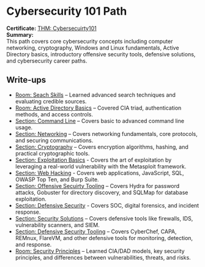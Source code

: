 # Cybersecurity 101 Path

**Certificate:** [THM: Cybersecuirty101](https://tryhackme-certificates.s3-eu-west-1.amazonaws.com/THM-G3GYWLHU89.pdf)  
**Summary:**  
This path covers core cybersecurity concepts including computer networking, cryptography, Windows and Linux fundamentals, Active Directory basics, introductory offensive security tools, defensive solutions, and cybersecurity career paths.

## Write-ups
- [Room: Seach Skills](Search_Skills.md) – Learned advanced search techniques and evaluating credible sources.
- [Room: Active Directory Basics](Active_Directory.md) – Covered CIA triad, authentication methods, and access controls.
- [Section: Command Line](Command_Line/) – Covers basic to advanced command line usage.
- [Section: Networking](Networking/) – Covers networking fundamentals, core protocols, and securing communications.
- [Section: Cryptography](Cryptography/) – Covers encryption algorithms, hashing, and practical cryptographic tools.
- [Section: Exploitation Basics](Exploitation_Basics/) - Covers the art of exploitation by leveraging a real-world vulnerability with the Metasploit framework.
- [Section: Web Hacking](Web_Hacking/) - Covers web applications, JavaScript, SQL, OWASP Top Ten, and Burp Suite.
- [Section: Offensive Secuirty Tooling](Offensive_Tools/) – Covers Hydra for password attacks, Gobuster for directory discovery, and SQLMap for database exploitation.
- [Section: Defensive Security](Defensive_Sec/) - Covers SOC, digital forensics, and incident response.
- [Section: Security Solutions](Security_Sol/) – Covers defensive tools like firewalls, IDS, vulnerability scanners, and SIEM.
- [Section: Defensive Security Tooling](Defensive_Tool/) – Covers CyberChef, CAPA, REMnux, FlareVM, and other defensive tools for monitoring, detection, and response.
- [Room: Security Principles](Sec_Princ.md) – Learned CIA/DAD models, key security principles, and differences between vulnerabilities, threats, and risks.
